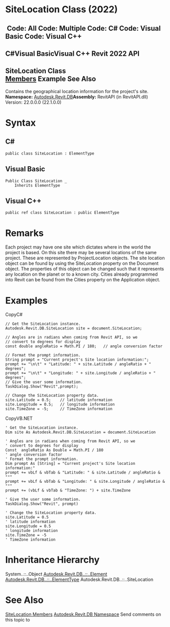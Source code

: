# SiteLocation Class (2022)

﻿
 Code: All Code: Multiple Code: C# Code: Visual Basic Code: Visual C++   
---  
C#Visual BasicVisual C++
Revit 2022 API  
---  
SiteLocation Class  
[Members](ba2d8e8a-9ed4-9302-db48-4253ead4d1c8.md "SiteLocation Members") Example See Also  
---  
Contains the geographical location information for the project's site. 
**Namespace:** [Autodesk.Revit.DB](87546ba7-461b-c646-cbb1-2cb8f5bff8b2.md "Autodesk.Revit.DB Namespace")**Assembly:** RevitAPI (in RevitAPI.dll) Version: 22.0.0.0 (22.1.0.0)
# Syntax
C#  
---  
```text
public class SiteLocation : ElementType
```
  
Visual Basic  
---  
```text
Public Class SiteLocation _
	Inherits ElementType
```
  
Visual C++  
---  
```text
public ref class SiteLocation : public ElementType
```
  
# Remarks
Each project may have one site which dictates where in the world the project is based. On this site there may be several locations of the same project. These are represented by ProjectLocation objects. The site location object can be found by using the SiteLocation property on the Document object. The properties of this object can be changed such that it represents any location on the planet or to a known city. Cities already programmed into Revit can be found from the Cities property on the Application object. 
# Examples
CopyC#
```text
// Get the SiteLocation instance.
Autodesk.Revit.DB.SiteLocation site = document.SiteLocation;

// Angles are in radians when coming from Revit API, so we 
// convert to degrees for display
const double angleRatio = Math.PI / 180;   // angle conversion factor

// Format the prompt information. 
String prompt = "Current project's Site location information:";
prompt += "\n\t" + "Latitude: " + site.Latitude / angleRatio + " degrees";
prompt += "\n\t" + "Longitude: " + site.Longitude / angleRatio + " degrees";
// Give the user some information.
TaskDialog.Show("Revit",prompt);

// Change the SiteLocation property data.
site.Latitude = 0.5;    // latitude information
site.Longitude = 0.5;   // longitude information
site.TimeZone = -5;     // TimeZone information
```

CopyVB.NET
```text
' Get the SiteLocation instance.
Dim site As Autodesk.Revit.DB.SiteLocation = document.SiteLocation

' Angles are in radians when coming from Revit API, so we 
' convert to degrees for display
Const  angleRatio As Double = Math.PI / 180
' angle conversion factor
' Format the prompt information. 
Dim prompt As [String] = "Current project's Site location information:"
prompt += vbLf & vbTab & "Latitude: " & site.Latitude / angleRatio & "°"
prompt += vbLf & vbTab & "Longitude: " & site.Longitude / angleRatio & "°"
prompt += (vbLf & vbTab & "TimeZone: ") + site.TimeZone

' Give the user some information.
TaskDialog.Show("Revit", prompt)

' Change the SiteLocation property data.
site.Latitude = 0.5
' latitude information
site.Longitude = 0.5
' longitude information
site.TimeZone = -5
' TimeZone information
```

# Inheritance Hierarchy
System..::..Object [Autodesk.Revit.DB..::..Element](eb16114f-69ea-f4de-0d0d-f7388b105a16.md "Element Class") [Autodesk.Revit.DB..::..ElementType](ffb18296-0448-559c-580c-7857cbcdc094.md "ElementType Class") Autodesk.Revit.DB..::..SiteLocation
# See Also
[SiteLocation Members](ba2d8e8a-9ed4-9302-db48-4253ead4d1c8.md "SiteLocation Members")
[Autodesk.Revit.DB Namespace](87546ba7-461b-c646-cbb1-2cb8f5bff8b2.md "Autodesk.Revit.DB Namespace")
Send comments on this topic to 
